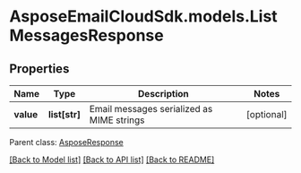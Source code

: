 # AsposeEmailCloudSdk.models.ListMessagesResponse
## Properties
Name | Type | Description | Notes
------------ | ------------- | ------------- | -------------
**value** | **list[str]** | Email messages serialized as MIME strings | [optional] 

 Parent class: [AsposeResponse](AsposeResponse.md)

[[Back to Model list]](README.md#documentation-for-models) [[Back to API list]](README.md#documentation-for-api-endpoints) [[Back to README]](README.md)


